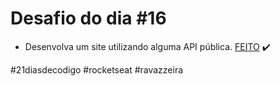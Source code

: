 # Desafio do dia #16

+ Desenvolva um site utilizando alguma API pública.  <a href="https://henriqueravazzi.github.io/desafio-21-rocketseat/dia-16/">FEITO</a> ✔️

#21diasdecodigo #rocketseat #ravazzeira

